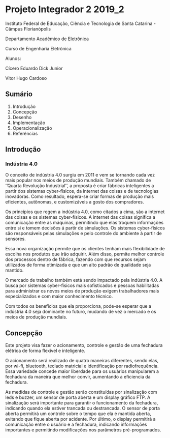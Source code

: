 
# Projeto Integrador 2 2019_2

Instituto Federal de Educação, Ciência e Tecnologia de Santa Catarina - Câmpus Florianópolis

Departamento Acadêmico de Eletrônica

Curso de Engenharia Eletrônica

Alunos:

Cícero Eduardo Dick Junior

Vitor Hugo Cardoso

## Sumário

1. Introdução
2. Concepção
3. Desenho
4. Implementação
5. Operacionalização
6. Referências

## Introdução

### Indústria 4.0

O conceito de indústria 4.0 surgiu em 2011 e vem se tornando cada vez mais popular nos meios de produção mundiais. Também chamado de ‘’Quarta Revolução Industrial’’, a proposta é criar fábricas inteligentes a partir dos sistemas cyber-físicos, da internet das coisas e de tecnologias inovadoras. Como resultado, espera-se criar formas de produção mais eficientes, autônomas, e customizáveis a gosto dos compradores.

Os princípios que regem a indústria 4.0, como citados a cima, são a internet das coisas e os sistemas cyber-físicos. A internet das coisas significa a comunicação entre as máquinas, permitindo que elas troquem informações entre si e tomem decisões á partir de simulações. Os sistemas cyber-físicos são responsáveis pelas simulações e pelo controle do ambiente á partir de sensores.

Essa nova organização permite que os clientes tenham mais flexibilidade de escolha nos produtos que irão adquirir. Além disso, permite melhor controle dos processos dentro de fábrica, fazendo com que recursos sejam utilizados de forma otimizada e que um alto padrão de qualidade seja mantido.

O mercado de trabalho também está sendo impactado pela indústria 4.0. A busca por sistemas cyber-físicos mais sofisticados e pessoas habilitadas para administrar os novos meios de produção exigem trabalhadores mais especializados e com maior conhecimento técnico.

Com todos os benefícios que ela proporciona, pode-se esperar que a indústria 4.0 seja dominante no futuro, mudando de vez o mercado e os meios de produção mundiais.

## Concepção

Este projeto visa fazer o acionamento, controle e gestão de uma fechadura elétrica de forma flexível e inteligente.

O acionamento será realizado de quatro maneiras diferentes, sendo elas, por wi-fi, bluetooth, teclado matricial e identificação por radiofrequência. Essa variedade concede maior liberdade para os usuários manipularem a fechadura da maneira que melhor convir, aumentando a eficiencia da fechadura. 

As medidas de controle e gestão serão constituídas por sinalização com leds e buzzer,  um sensor de porta aberta e um display gráfico FTP. A sinalização será importante para garantir o funcionamento da fechadura, indicando quando ela estiver trancada ou destrancada. O sensor de porta aberta permitirá um controle sobre o tempo que ela é mantida aberta, evitando que fique aberta por acidente. Por último, o display permitirá a comunicação entre o usuário e a fechadura, indicando informações importantes e permitindo modificações nos parâmetros pré-programados.
